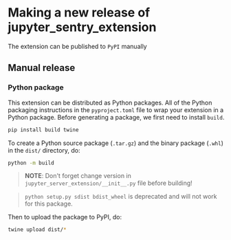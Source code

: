 # Making a new release of jupyter_sentry_extension

The extension can be published to `PyPI` manually

## Manual release

### Python package

This extension can be distributed as Python
packages. All of the Python
packaging instructions in the `pyproject.toml` file to wrap your extension in a
Python package. Before generating a package, we first need to install `build`.

```bash
pip install build twine
```

To create a Python source package (`.tar.gz`) and the binary package (`.whl`) in the `dist/` directory, do:

```bash
python -m build
```
> **NOTE**: Don't forget change version in `jupyter_server_extension/__init__.py` file before building!

> `python setup.py sdist bdist_wheel` is deprecated and will not work for this package.

Then to upload the package to PyPI, do:

```bash
twine upload dist/*
```
